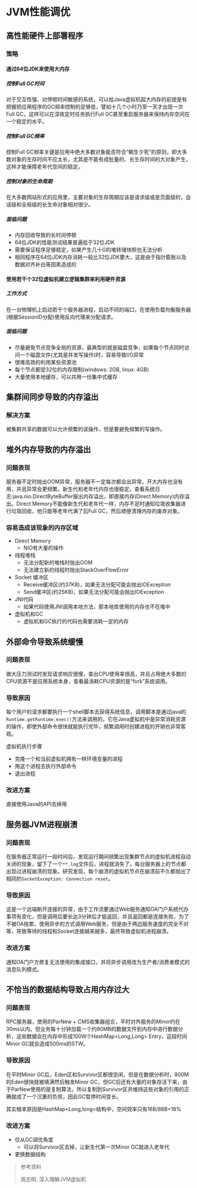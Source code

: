 # JVM性能调优

## 高性能硬件上部署程序

### 策略

#### 通过64位JDK来使用大内存

##### 控制Full GC时间

对于交互性强、对停顿时间敏感的系统，可以给Java虚拟机超大内存的前提是有把握把应用程序的GC频率控制的足够低，譬如十几个小时乃至一天才出现一次Full GC，这样可以在深夜定时任务执行Full GC甚至重启服务器来保持内存空间在一个稳定的水平。

##### 控制Full GC频率

控制Full GC频率关键是应用中绝大多数对象能否符合“朝生夕死”的原则，即大多数对象的生存时间不应太长，尤其是不能有成批量的、长生存时间的大对象产生，这样才能保障老年代空间的稳定。

##### 控制对象的生命周期

在大多数网站形式的应用里，主要对象的生存周期应该是请求级或是页面级的，会话级和全局级的长生命对象相对很少。

##### 面临问题

* 内存回收导致的长时间停顿
* 64位JDK的性能测试结果普遍低于32位JDK
* 需要保证程序足够稳定，如果产生几十G的堆转储快照也无法分析
* 相同程序在64位JDK内存消耗一般比32位JDK要大，这是由于指针膨胀以及数据对齐补白等因素造成的

#### 使用若干个32位虚拟机建立逻辑集群来利用硬件资源

##### 工作方式

在一台物理机上启动若干个服务器进程，启动不同的端口，在使用负载均衡服务器(根据SessionID分配)使用反向代理来分配请求。

##### 面临问题

* 尽量避免节点竞争全局的资源，最典型的就是磁盘竞争，如果每个节点同时访问一个磁盘文件(尤其是并发写操作)时，容易导致I/O异常
* 很难高效的利用某些资源池
* 每个节点都受32位的内存限制(windows: 2GB, linux: 4GB)
* 大量使用本地缓存，可以共用一份集中式缓存



## 集群间同步导致的内存溢出

### 解决方案

被集群共享的数据可以允许频繁的读操作，但是要避免频繁的写操作。



## 堆外内存导致的内存溢出

### 问题表现

服务器不定时抛出OOM异常，服务器不一定每次都会出异常，开大内存也没有用，并且异常会更频繁，新生代和老年代内存也很稳定。查看系统日志:java.nio.DirectByteBuffer报出内存溢出，即直接内存(Direct Memory)内存溢出。Direct Memory不能像新生代和老年代一样，内存不足时通知垃圾收集器进行垃圾回收，他只能等老年代满了后Full GC，然后顺便清理内存的废弃对象。

### 容易造成该现象的内存区域

* Direct Memory
  * NIO有大量的操作
* 线程堆栈
  * 无法分配新的堆栈时抛出OOM
  * 无法建立新的线程时抛出StackOverFlowError
* Socket 缓冲区
  * Receive缓冲区(约37KB)，如果无法分配可能会抛出IOException
  * Send缓冲区(约25KB)，如果无法分配可能会抛出IOException
* JNI代码
  * 如果代码使用JNI调用本地方法，那本地库使用的内存也不在堆中
* 虚拟机和GC
  * 虚拟机和GC执行的代码也需要消耗一定的内存



## 外部命令导致系统缓慢

### 问题表现

做大压力测试时发现请求响应很慢，查出CPU使用率很高，并且占用绝大多数的CPU资源不是应用系统本身，查看最消耗CPU资源的是“fork”系统调用。

### 导致原因

每个用户的请求都要执行一个shell脚本去获得系统信息，调用脚本是通过java的`Runtime.getRuntime.exec()`方法来调用的，它在Java虚拟机中是非常消耗资源的操作，即使外部命令很快就能执行完毕，频繁调用时创建进程的开销也非常客观。

虚拟机执行步骤

* 克隆一个和当前虚拟机拥有一样环境变量的进程
* 用这个进程去执行外部命令
* 退出进程

### 改进方案

直接使用Java的API去掉用



## 服务器JVM进程崩溃

### 问题表现

在服务器正常运行一段时间后，发现运行期间频繁出现集群节点的虚拟机进程自动关闭的现象，留下了一个`**.log`文件后，进程就消失了。每台服务器上的节点都出现过进程崩溃的现象。研究发现，每个崩溃的虚拟机节点在崩溃前不久都抛出了相同的`SocketException: Connection reset`。

### 导致原因

这是一个远端断开连接的异常，由于工作流要通过Web服务通知OA门户系统代办事项有变化，但是调用后要长达3分钟后才能返回，并且返回都是连接失败，为了不被OA拖累，使用异步的方式调用Web服务，但是由于两边服务速度的完全不对等，导致等待的线程和Socket连接越来越多，最终导致虚拟机进程崩溃。

### 改进方案

通知OA门户方修复无法使用的集成接口，并将异步调用改为生产者/消费者模式的消息队列模式。



## 不恰当的数据结构导致占用内存过大

### 问题表现

RPC服务器，使用的ParNew + CMS收集器组合，平时对外服务的Minor约在30ms以内。但业务每十分钟加载一个约80MB的数据文件到内存中进行数据分析，这些数据会在内存中形成100W个HashMap<Long,Long> Entry，这段时间Minor GC就会造成500ms的STW。

### 导致原因

在平时Minor GC后，Eden区和Survivor区都很空闲，但是在数据分析时，800M的Eden很快就被填满然后触发Minor GC，但GC后还有大量的对象存活下来，由于ParNew使用的是复制算法，所以复制到Survivor区并维持这些对象的引用的正确就成了一个沉重的负担，因此GC暂停时间变长。

其实根本原因是HashMap<Long,long>结构中，空间效率只有16B/88B=18%

### 改进方案

* 仅从GC调优角度
  * 可以将Survivor区去掉，让新生代第一次Minor GC就进入老年代
* 更换数据结构



> 参考资料
>
> 周志明. 深入理解JVM虚拟机